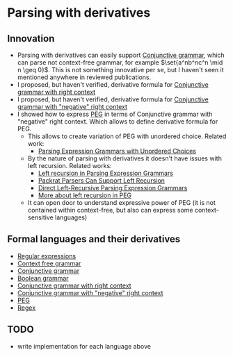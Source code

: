 # Parsing with derivatives

## Innovation

- Parsing with derivatives can easily support [Conjunctive grammar](docs/Conjunctive%20grammar.md), which can parse not context-free grammar, for example $\set{a^nb^nc^n \mid  n \geq 0}$. This is not something innovative per se, but I haven't seen it mentioned anywhere in reviewed publications.
- I proposed, but haven't verified, derivative formula for [Conjunctive grammar with right context](docs/Conjunctive%20grammar%20with%20right%20context.md)
- I proposed, but haven't verified, derivative formula for [Conjunctive grammar with "negative" right context](docs/Conjunctive%20grammar%20with%20negative%20right%20context.md)
- I showed how to express [PEG](docs/PEG.md) in terms of Conjunctive grammar with "negative" right context. Which allows to define derivative formula for PEG.
  - This allows to create variation of PEG with unordered choice. Related work:
    - [Parsing Expression Grammars with Unordered Choices](https://www.jstage.jst.go.jp/article/ipsjjip/25/0/25_975/_pdf)
  - By the nature of parsing with derivatives it doesn't have issues with left recursion. Related works:
    - [Left recursion in Parsing Expression Grammars](https://www.sciencedirect.com/science/article/pii/S0167642314000288)
    - [Packrat Parsers Can Support Left Recursion](https://web.cs.ucla.edu/~todd/research/pepm08.pdf)
    - [Direct Left-Recursive Parsing Expression Grammars](https://tratt.net/laurie/research/pubs/html/tratt__direct_left_recursive_parsing_expression_grammars/)
    - [More about left recursion in PEG](https://ceur-ws.org/Vol-2240/paper9.pdf)
  - It can open door to understand expressive power of PEG (it is not contained within context-free, but also can express some context-sensitive languages)

## Formal languages and their derivatives

- [Regular expressions](docs/Regular%20expressions.md)
- [Context free grammar](docs/Context%20free%20grammar.md)
- [Conjunctive grammar](docs/Conjunctive%20grammar.md)
- [Boolean grammar](docs/Boolean%20grammar.md)
- [Conjunctive grammar with right context](docs/Conjunctive%20grammar%20with%20right%20context.md)
- [Conjunctive grammar with "negative" right context](docs/Conjunctive%20grammar%20with%20negative%20right%20context.md)
- [PEG](docs/PEG.md)
- [Regex](docs/Regex.md)

## TODO

- write implementation for each language above
